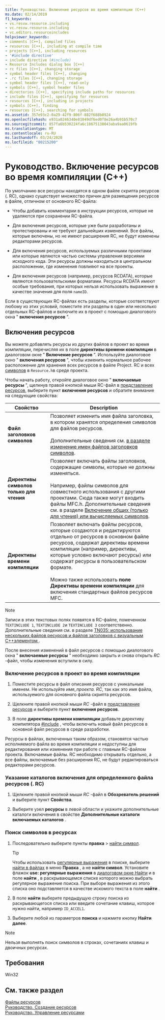 ```yaml
---
title: Руководство. Включение ресурсов во время компиляции (C++)
ms.date: 02/14/2019
f1_keywords:
- vs.resvw.resource.including
- vc.resvw.resource.including
- vc.editors.resourceincludes
helpviewer_keywords:
- comments [C++], compiled files
- resources [C++], including at compile time
- projects [C++], including resources
- '#include directive'
- include directive (#include)
- Resource Includes dialog box [C++]
- rc files [C++], changing storage
- symbol header files [C++], changing
- .rc files [C++], changing storage
- symbol header files [C++], read-only
- symbols [C++], symbol header files
- directories [C++], specifying include paths for resources
- include files [C++], specifying for resources
- resources [C++], including in projects
- symbols [C++], finding
- resources [C++], searching for symbols
ms.assetid: 357e93c2-0a29-42f9-806f-882f688b8924
ms.openlocfilehash: e931a0246340e81049df6ed0f8e26a4b91b570c7
ms.sourcegitcommit: 857fa6b530224fa6c18675138043aba9aa0619fb
ms.translationtype: MT
ms.contentlocale: ru-RU
ms.lasthandoff: 03/24/2020
ms.locfileid: "80215200"
---
```

# <a name="how-to-include-resources-at-compile-time-c"></a>Руководство. Включение ресурсов во время компиляции (C++)

По умолчанию все ресурсы находятся в одном файле скрипта ресурсов (. RC), однако существует множество причин для размещения ресурсов в файле, отличном от основного RC-файла:

- Чтобы добавить комментарии в инструкции ресурсов, которые не удаляются при сохранении RC-файла.

- Для включения ресурсов, которые уже были разработаны и протестированы и не требуют дальнейших изменений. Все файлы, которые включены, но не имеют расширения RC, не будут изменены редакторами ресурсов.

- Для включения ресурсов, используемых различными проектами или которые являются частью системы управления версиями исходного кода. Эти ресурсы должны находиться в центральном расположении, где изменения повлияют на все проекты.

- Для включения ресурсов (например, ресурсов RCDATA), которые являются пользовательскими форматами. Ресурсы RCDATA имеют особые требования, при которых нельзя использовать выражение в качестве значения для поля `nameID`.

Если в существующих RC-файлах есть разделы, которые соответствуют любому из этих условий, поместите эти разделы в один или несколько отдельных RC-файлов и включите их в проект с помощью диалогового окна " **включения ресурсов** ".

## <a name="resource-includes"></a>Включения ресурсов

Вы можете добавлять ресурсы из других файлов в проект во время компиляции, перечисляя их в поле **директивы времени компиляции** в диалоговом окне " **Включение ресурсов** ". Используйте диалоговое окно " **включения ресурсов** ", чтобы изменить нормальное рабочее расположение для хранения всех ресурсов в файле Project. RC и всех [символов](../windows/symbols-resource-identifiers.md) в `Resource.h`в среде проекта.

Чтобы начать работу, откройте диалоговое окно " **включаемые ресурсы** ", щелкнув правой кнопкой мыши RC-файл в [представление ресурсов](how-to-create-a-resource-script-file.md#create-resources), выберите пункт **включения ресурсов** и обратите внимание на следующие свойства:

| Свойство | Description |
|---|---|
| **Файл заголовков символов** | Позволяет изменить имя файла заголовка, в котором хранятся определения символов для файлов ресурсов.<br/><br/>Дополнительные сведения см. [в разделе изменение имен файлов заголовков символов](../windows/changing-the-names-of-symbol-header-files.md). |
| **Директивы символов только для чтения** | Позволяет включать файлы заголовков, содержащие символы, которые не должны изменяться.<br/><br/>Например, файлы символов для совместного использования с другими проектами. Сюда также могут входить файлы MFC.h. Дополнительные сведения см. в разделе [Включение общих (только для чтения) или вычисляемых символов](../windows/including-shared-read-only-or-calculated-symbols.md). |
| **Директивы времени компиляции** | Позволяет включать файлы ресурсов, которые создаются и редактируются отдельно от ресурсов в основном файле ресурсов, содержат директивы времени компиляции (например, директивы, которые условно включают ресурсы) или содержат ресурсы в пользовательском формате.<br/><br/>Можно также использовать **поле Директивы времени компиляции** для включения стандартных файлов ресурсов MFC. |

> [!NOTE]
> Записи в этих текстовых полях появятся в RC-файле, помеченном `TEXTINCLUDE 1`, `TEXTINCLUDE 2`и `TEXTINCLUDE 3` соответственно. Дополнительные сведения см. в разделе [TN035: использование нескольких файлов ресурсов и файлов заголовков с визуальным C++элементом ](../mfc/tn035-using-multiple-resource-files-and-header-files-with-visual-cpp.md).

После внесения изменений в файл ресурсов с помощью диалогового окна " **включаемые ресурсы** " необходимо закрыть и снова открыть *RC* -файл, чтобы изменения вступили в силу.

### <a name="to-include-resources-in-your-project-at-compile-time"></a>Включение ресурсов в проект во время компиляции

1. Поместите ресурсы в файл описания ресурсов с уникальным именем. Не используйте *имя_проекта. RC*, так как это имя файла, используемого для основного файла скрипта ресурсов.

1. Щелкните правой кнопкой мыши *RC* -файл в [представление ресурсов](how-to-create-a-resource-script-file.md#create-resources) и выберите пункт **включения ресурсов**.

1. В поле **директивы времени компиляции** добавьте директиву компилятора [#include](../preprocessor/hash-include-directive-c-cpp.md) , чтобы включить новый файл ресурсов в основной файл ресурсов в среде разработки.

Ресурсы в файлах, включенных таким образом, становятся частью исполняемого файла во время компиляции и недоступны для редактирования или изменения при работе с главным RC-файлом проекта. Включаемые файлы. RC необходимо открывать отдельно, а все файлы, включаемые без расширения RC, не будут редактироваться редакторами ресурсов.

### <a name="to-specify-include-directories-for-a-specific-resource-rc-file"></a>Указание каталогов включения для определенного файла ресурсов (. RC)

1. Щелкните правой кнопкой мыши *RC* -файл в **Обозреватель решений** и выберите пункт **Свойства**.

1. Выберите узел **ресурсы** в левой области и укажите дополнительные каталоги включения в свойстве **Дополнительные каталоги включаемых каталогов** .

### <a name="to-find-symbols-in-resources"></a>Поиск символов в ресурсах

1. Последовательно выберите пункты **правка** > [найти символ](/visualstudio/ide/go-to).

   > [!TIP]
   > Чтобы использовать [регулярные выражения](/visualstudio/ide/using-regular-expressions-in-visual-studio) в поиске, выберите [найти в файлах](/visualstudio/ide/reference/find-command) в меню **Правка** , а не **найти символ**. Установите флажок **use: регулярные выражения** в [диалоговом окне Найти](/visualstudio/ide/finding-and-replacing-text) и в поле **найти** , в раскрывающемся списке которого можно выбрать регулярное выражение поиска. При выборе выражения из этого списка оно подставляется в качестве искомого текста в поле **найти** .

1. В поле **найти** выберите предыдущую строку поиска из раскрывающегося списка или введите сочетание клавиш, которое нужно найти, например `ID_ACCEL1`.

1. Выберите любой из параметров **поиска** и нажмите кнопку **Найти далее**.

> [!NOTE]
> Нельзя выполнять поиск символов в строках, сочетаниях клавиш и двоичных ресурсах.

## <a name="requirements"></a>Требования

Win32

## <a name="see-also"></a>См. также раздел

[Файлы ресурсов](../windows/resource-files-visual-studio.md)<br/>
[Руководство. Создание ресурсов](../windows/how-to-create-a-resource-script-file.md)<br/>
[Руководство. Управление ресурсами](../windows/how-to-copy-resources.md)<br/>
